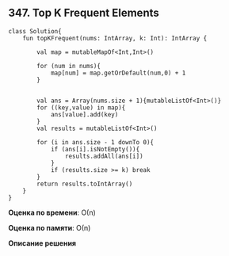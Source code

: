 ## 347. Top K Frequent Elements

```
class Solution{ 
    fun topKFrequent(nums: IntArray, k: Int): IntArray {
        
        val map = mutableMapOf<Int,Int>()
        
        for (num in nums){
            map[num] = map.getOrDefault(num,0) + 1
        }
        
        
        val ans = Array(nums.size + 1){mutableListOf<Int>()}
        for ((key,value) in map){
            ans[value].add(key)
        }
        val results = mutableListOf<Int>()

        for (i in ans.size - 1 downTo 0){
            if (ans[i].isNotEmpty()){
                results.addAll(ans[i])
            }
            if (results.size >= k) break
        }
        return results.toIntArray()
    }
}
```

**Оценка по времени**: О(n)


**Оценка по памяти**: О(n)


**Описание решения**
```

```